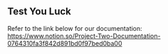 Test You Luck
----------------------
Refer to the link below for our documentation:
https://www.notion.so/Project-Two-Documentation-0764310fa3f842d891bd0f97bed0ba00

